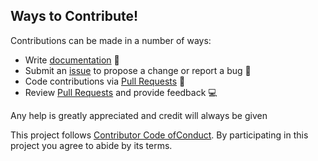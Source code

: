 ## Ways to Contribute!

Contributions can be made in a number of ways:

- Write [documentation][readme]  📝
- Submit an [issue][new issue] to propose a change or report a bug 🐛
- Code contributions via [Pull Requests][new pull request] 🚀
- Review [Pull Requests][pull requests] and provide feedback 💻

Any help is greatly appreciated and credit will always be given

This project follows [Contributor Code ofConduct][code of conduct].
By participating in this project you agree to abide by its terms.

[readme]: https://github.com/raisty/linux-post-install/blob/master/README.md
[new issue]: https://github.com/raisty/linux-post-install/issues/new/
[new pull request]: https://github.com/raisty/linux-post-install/compare
[pull requests]: https://github.com/raisty/linux-post-install/pulls
[code of conduct]: /.github/CODE_OF_CONDUCT.md
[community]: /.github/COMMUNITY.md
